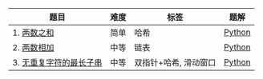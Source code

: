 | 题目 | 难度 | 标签 | 题解 |
| --- | --- | --- | --- |
| 1. [两数之和](https://leetcode-cn.com/problems/two-sum/) | 简单 | 哈希 | [Python](../solution/python/001_two_sum.py) |
| 2. [两数相加](https://leetcode-cn.com/problems/add-two-numbers/) | 中等 | 链表 | [Python](../solution/python/002_add_two_numbers.py) |
| 3. [无重复字符的最长子串](https://leetcode-cn.com/problems/longest-substring-without-repeating-characters/) | 中等 | 双指针+哈希, 滑动窗口 | [Python](../solution/python/003_longest_substring_without_repeating_characters.py) |